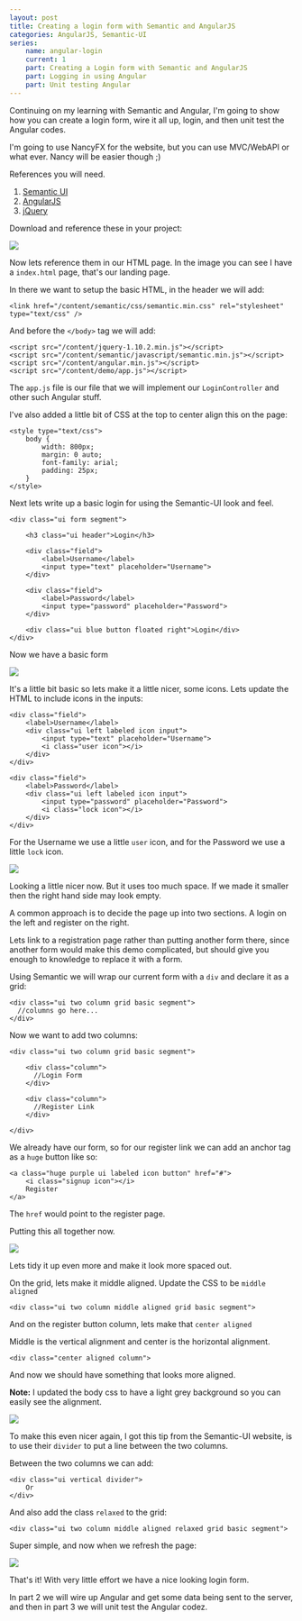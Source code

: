 ```yaml
---
layout: post
title: Creating a login form with Semantic and AngularJS
categories: AngularJS, Semantic-UI
series: 
	name: angular-login
	current: 1
    part: Creating a Login form with Semantic and AngularJS
    part: Logging in using Angular
    part: Unit testing Angular
---
```


Continuing on my learning with Semantic and Angular, I'm going to show how you can create a login form, wire it all up, login, and then unit test the Angular codes.

I'm going to use NancyFX for the website, but you can use MVC/WebAPI or what ever. Nancy will be easier though ;)

References you will need. 

1. [Semantic UI][0]
2. [AngularJS][1]
2. [jQuery][2]

Download and reference these in your project:

![][3]

Now lets reference them in our HTML page. In the image you can see I have a `index.html` page, that's our landing page.

<!--excerpt-->

In there we want to setup the basic HTML, in the header we will add:

    <link href="/content/semantic/css/semantic.min.css" rel="stylesheet" type="text/css" />

And before the `</body>` tag we will add:

    <script src="/content/jquery-1.10.2.min.js"></script>
    <script src="/content/semantic/javascript/semantic.min.js"></script>
    <script src="/content/angular.min.js"></script>
    <script src="/content/demo/app.js"></script>

The `app.js` file is our file that we will implement our `LoginController` and other such Angular stuff.

I've also added a little bit of CSS at the top to center align this on the page:

    <style type="text/css">
        body {
            width: 800px;
            margin: 0 auto;
            font-family: arial;
            padding: 25px;
        }
    </style>

Next lets write up a basic login for using the Semantic-UI look and feel.

    <div class="ui form segment">

        <h3 class="ui header">Login</h3>

        <div class="field">
            <label>Username</label>
            <input type="text" placeholder="Username">
        </div>

        <div class="field">
            <label>Password</label>
            <input type="password" placeholder="Password">
        </div>

        <div class="ui blue button floated right">Login</div>
    </div>

Now we have a basic form

![][4]

It's a little bit basic so lets make it a little nicer, some icons. Lets update the HTML to include icons in the inputs:

    <div class="field">
        <label>Username</label>
        <div class="ui left labeled icon input">
            <input type="text" placeholder="Username">
            <i class="user icon"></i>
        </div>
    </div>

    <div class="field">
        <label>Password</label>
        <div class="ui left labeled icon input">
            <input type="password" placeholder="Password">
            <i class="lock icon"></i>
        </div>
    </div>

For the Username we use a little `user` icon, and for the Password we use a little `lock` icon.

![][5]

Looking a little nicer now. But it uses too much space. If we made it smaller then the right hand side may look empty. 

A common approach is to decide the page up into two sections. A login on the left and register on the right. 

Lets link to a registration page rather than putting another form there, since another form would make this demo complicated, but should give you enough to knowledge to replace it with a form.

Using Semantic we will wrap our current form with a `div` and declare it as a grid: 

    <div class="ui two column grid basic segment">
      //columns go here...
	</div>

Now we want to add two columns:

    <div class="ui two column grid basic segment">

        <div class="column">
		  //Login Form
        </div>

        <div class="column">
          //Register Link
        </div>

    </div>

We already have our form, so for our register link we can add an anchor tag as a `huge` button like so:

	<a class="huge purple ui labeled icon button" href="#">
	    <i class="signup icon"></i>
	    Register
	</a>

The `href` would point to the register page.

Putting this all together now.

![][6]

Lets tidy it up even more and make it look more spaced out.

On the grid, lets make it middle aligned. Update the CSS to be `middle aligned`

	<div class="ui two column middle aligned grid basic segment">

And on the register button column, lets make that `center aligned`

Middle is the vertical alignment and center is the horizontal alignment.

	<div class="center aligned column">

And now we should have something that looks more aligned.

<span class="note">**Note:** I updated the body css to have a light grey background so you can easily see the alignment.</span>

![][7]

To make this even nicer again, I got this tip from the Semantic-UI website, is to use their `divider` to put a line between the two columns. 

Between the two columns we can add:

	<div class="ui vertical divider">
	    Or
	</div>

And also add the class `relaxed` to the grid:

	<div class="ui two column middle aligned relaxed grid basic segment">

Super simple, and now when we refresh the page:

![][8]

That's it! With very little effort we have a nice looking login form.

In part 2 we will wire up Angular and get some data being sent to the server, and then in part 3 we will unit test the Angular codez. 



 [0]: http://semantic-ui.com
 [1]: http://angularjs.org
 [2]: http://jquery.com
 [3]: /images/semantic-login-01.png
 [4]: /images/semantic-login-02.png
 [5]: /images/semantic-login-03.png
 [6]: /images/semantic-login-04.png
 [7]: /images/semantic-login-05.png
 [8]: /images/semantic-login-06.png